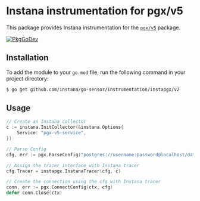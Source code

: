 Instana instrumentation for pgx/v5
=============================================

This package provides Instana instrumentation for the [`pgx/v5`](https://github.com/jackc/pgx) package.

[![PkgGoDev](https://pkg.go.dev/badge/github.com/instana/go-sensor/instrumentation/instapgx/v2)](https://pkg.go.dev/github.com/instana/go-sensor/instrumentation/instapgx/v2)

Installation
---

To add the module to your `go.mod` file, run the following command in your project directory:

```bash
$ go get github.com/instana/go-sensor/instrumentation/instapgx/v2
```

Usage
---
```go
// Create an Instana collector
c := instana.InitCollector(&instana.Options{
    Service: "pgx-v5-service",
})

// Parse Config
cfg, err := pgx.ParseConfig("postgres://username:password@localhost/database")

// Assign the tracer interface with Instana tracer
cfg.Tracer = instapgx.InstanaTracer(cfg, c)

// Create the connection using the cfg with Instana tracer
conn, err := pgx.ConnectConfig(ctx, cfg)
defer conn.Close(ctx)

```
